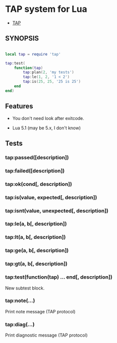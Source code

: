 # TAP system for Lua

- [TAP](https://en.wikipedia.org/wiki/Test_Anything_Protocol)

## SYNOPSIS

```lua

local tap = require 'tap'

tap:test(
	function(tap)
		tap:plan(2, 'my tests')
		tap:le(1, 2, '1 < 2')
		tap:is(25, 25, '25 is 25')
	end
end)

```

## Features

- You don't need look after exitcode.

- Lua 5.1 (may be 5.x, I don't know)

## Tests

### tap:passed([description])

### tap:failed([description])

### tap:ok(cond[, description])

### tap:is(value, expected[, description])

### tap:isnt(value, unexpected[, description])

### tap:le(a, b[, description])

### tap:lt(a, b[, description])

### tap:ge(a, b[, description])

### tap:gt(a, b[, description])

### tap:test(function(tap) ... end[, description])

New subtest block.

### tap:note(...)

Print note message (TAP protocol)

### tap:diag(...)

Print diagnostic message (TAP protocol)
